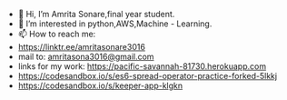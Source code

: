 - 👋 Hi, I’m Amrita Sonare,final year student.
- 👀 I’m interested in python,AWS,Machine - Learning.
- 📫 How to reach me:
- https://linktr.ee/amritasonare3016 
- mail to: amritasona3016@gmail.com
- links for my work: https://pacific-savannah-81730.herokuapp.com
- https://codesandbox.io/s/es6-spread-operator-practice-forked-5lkkj
- https://codesandbox.io/s/keeper-app-klgkn
